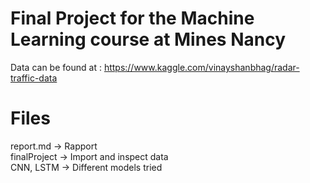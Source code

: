 # Final Project for the Machine Learning course at Mines Nancy
Data can be found at : https://www.kaggle.com/vinayshanbhag/radar-traffic-data

# Files 
report.md -> Rapport \
finalProject -> Import and inspect data \
CNN, LSTM -> Different models tried
